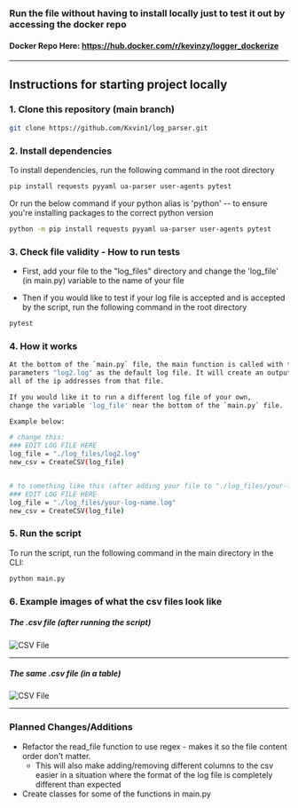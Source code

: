 ### Run the file without having to install locally just to test it out by accessing the docker repo 

#### Docker Repo Here: https://hub.docker.com/r/kevinzy/logger_dockerize
----

## Instructions for starting project locally

### 1. Clone this repository (main branch)

```bash
git clone https://github.com/Kxvin1/log_parser.git
```

### 2. Install dependencies

To install dependencies, run the following command in the root directory
```bash
pip install requests pyyaml ua-parser user-agents pytest
```

Or run the below command if your python alias is 'python' -- to ensure you're installing packages to the correct python version

```bash
python -m pip install requests pyyaml ua-parser user-agents pytest
```

### 3. Check file validity - How to run tests

- First, add your file to the "log_files" directory and change the 'log_file' (in main.py) variable to the name of your file

- Then if you would like to test if your log file is accepted and is accepted by the script, run the following command in the root directory

```bash
pytest
```

### 4. How it works

```bash
At the bottom of the `main.py` file, the main function is called with the
parameters "log2.log" as the default log file. It will create an output.csv from
all of the ip addresses from that file.
```

```bash
If you would like it to run a different log file of your own,
change the variable 'log_file' near the bottom of the `main.py` file.

Example below:

# change this:
### EDIT LOG FILE HERE
log_file = "./log_files/log2.log"
new_csv = CreateCSV(log_file)


# to something like this (after adding your file to "./log_files/your-log-name.log" directory of the project):
### EDIT LOG FILE HERE
log_file = "./log_files/your-log-name.log"
new_csv = CreateCSV(log_file)
```

### 5. Run the script

To run the script, run the following command in the main directory in the CLI:

```bash
python main.py
```

### 6. Example images of what the csv files look like

##### The .csv file (after running the script)

![CSV File](https://i.imgur.com/T3GtKDj.png)

----

##### The same .csv file (in a table)
![CSV File](https://i.imgur.com/saeuPNz.png)

----

### Planned Changes/Additions

- Refactor the read_file function to use regex - makes it so the file content order don't matter. 
  - This will also make adding/removing different columns to the csv easier in a situation where the format of the log file is completely different than expected
- Create classes for some of the functions in main.py
